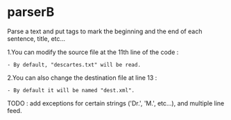 # parserB

Parse a text and put tags to mark the beginning and the end of each sentence, title, etc...


1.You can modify the source file at the 11th line of the code :

	- By default, "descartes.txt" will be read. 

2.You can also change the destination file at line 13 :

	- By default it will be named "dest.xml".



TODO : add exceptions for certain strings ('Dr.', 'M.', etc...), and multiple line feed.
